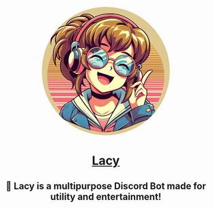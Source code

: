 <p align="center">
   <img src="https://raw.githubusercontent.com/JayyDoesDev/Lacy/main/.github/assets/lacy.jpg" alt="lacy" width="300" style="border-radius: 100%">
</p>
<h1 align="center"><a href="https://zyte.cloud">Lacy</a></h1>
<h2 align="center">🍭 Lacy is a multipurpose Discord Bot made for utility and entertainment! </h2>


